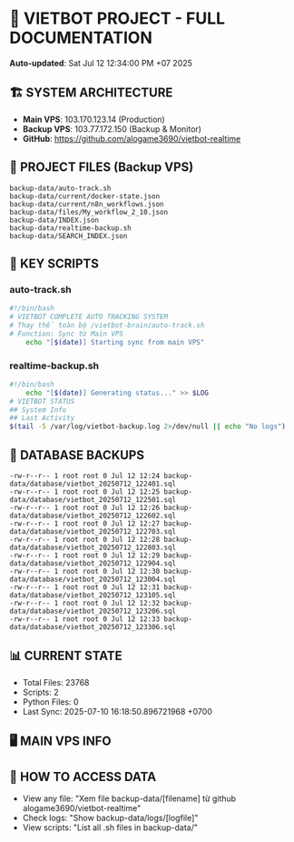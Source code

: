 # 🤖 VIETBOT PROJECT - FULL DOCUMENTATION
**Auto-updated**: Sat Jul 12 12:34:00 PM +07 2025

## 🏗️ SYSTEM ARCHITECTURE
- **Main VPS**: 103.170.123.14 (Production)
- **Backup VPS**: 103.77.172.150 (Backup & Monitor)
- **GitHub**: https://github.com/alogame3690/vietbot-realtime

## 📁 PROJECT FILES (Backup VPS)
```
backup-data/auto-track.sh
backup-data/current/docker-state.json
backup-data/current/n8n_workflows.json
backup-data/files/My_workflow_2_10.json
backup-data/INDEX.json
backup-data/realtime-backup.sh
backup-data/SEARCH_INDEX.json
```

## 🔧 KEY SCRIPTS
### auto-track.sh
```bash
#!/bin/bash
# VIETBOT COMPLETE AUTO TRACKING SYSTEM
# Thay thế toàn bộ /vietbot-brain/auto-track.sh
# Function: Sync từ Main VPS
    echo "[$(date)] Starting sync from main VPS"
```
### realtime-backup.sh
```bash
#!/bin/bash
    echo "[$(date)] Generating status..." >> $LOG
# VIETBOT STATUS
## System Info
## Last Activity
$(tail -5 /var/log/vietbot-backup.log 2>/dev/null || echo "No logs")
```

## 💾 DATABASE BACKUPS
```
-rw-r--r-- 1 root root 0 Jul 12 12:24 backup-data/database/vietbot_20250712_122401.sql
-rw-r--r-- 1 root root 0 Jul 12 12:25 backup-data/database/vietbot_20250712_122501.sql
-rw-r--r-- 1 root root 0 Jul 12 12:26 backup-data/database/vietbot_20250712_122602.sql
-rw-r--r-- 1 root root 0 Jul 12 12:27 backup-data/database/vietbot_20250712_122703.sql
-rw-r--r-- 1 root root 0 Jul 12 12:28 backup-data/database/vietbot_20250712_122803.sql
-rw-r--r-- 1 root root 0 Jul 12 12:29 backup-data/database/vietbot_20250712_122904.sql
-rw-r--r-- 1 root root 0 Jul 12 12:30 backup-data/database/vietbot_20250712_123004.sql
-rw-r--r-- 1 root root 0 Jul 12 12:31 backup-data/database/vietbot_20250712_123105.sql
-rw-r--r-- 1 root root 0 Jul 12 12:32 backup-data/database/vietbot_20250712_123206.sql
-rw-r--r-- 1 root root 0 Jul 12 12:33 backup-data/database/vietbot_20250712_123306.sql
```

## 📊 CURRENT STATE
- Total Files: 23768
- Scripts: 2
- Python Files: 0
- Last Sync: 2025-07-10 16:18:50.896721968 +0700

## 🖥️ MAIN VPS INFO


## 🚨 HOW TO ACCESS DATA
- View any file: "Xem file backup-data/[filename] từ github alogame3690/vietbot-realtime"
- Check logs: "Show backup-data/logs/[logfile]"
- View scripts: "List all .sh files in backup-data/"
